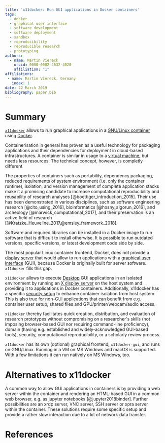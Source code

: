 ```yaml
---
title: 'x11docker: Run GUI applications in Docker containers'
tags:
  - docker
  - graphical user interface
  - software development
  - software deployment
  - sandbox
  - reproducibility
  - reproducible research
  - prototyping
authors:
  - name: Martin Viereck
    orcid: 0000-0002-4532-4020
    affiliation: "1"
affiliations:
 - name: Martin Viereck, Germany
   index: 1
date: 22 March 2019
bibliography: paper.bib
---
```


# Summary

[`x11docker`](https://github.com/mviereck/x11docker) allows to run graphical applications in a 
[GNU/Linux container](https://en.wikipedia.org/wiki/Operating-system-level_virtualization) using 
[Docker](https://en.wikipedia.org/wiki/Docker_(software)).

Containerisation in general has proven as a useful technology for packaging applications and their 
dependencies for deployment in cloud-based infrastructures.
A container is similar in usage to a [virtual machine](https://en.wikipedia.org/wiki/Virtual_machine), 
but needs less resources. The technical concept, however, is completly different.

The properties of containers such as portability, dependency packaging, reduced requirements of 
system environment (i.e. only the container runtime), isolation, and version management of complete 
application stacks make it a promising candidate to increase computational reproducibility and 
reusability of research analyses [@boettiger_introduction_2015].
Their use has been demonstrated in various disciplines, such as software engineering research 
[@cito_using_2016], bioinformatics [@hosny_algorun_2016], and archeology [@marwick_computational_2017], 
and their preservation is an active field of research [@Kratzke_Heuveline_2017,@emsley_framework_2018].

Software and required libraries can be installed in a Docker image to run software that is difficult 
to install otherwise. It is possible to run outdated versions, specific versions, or latest development 
code side by side.

The most popular Linux container frontend, Docker, does not provide a 
[display server](https://en.wikipedia.org/wiki/Display_server) that would allow to run applications 
with a [graphical user interface](https://en.wikipedia.org/wiki/Graphical_user_interface) (GUI), 
because Docker is originally built for server software.
`x11docker` fills this gap.

`x11docker` allows to execute [Desktop](https://en.wikipedia.org/wiki/Desktop_environment) GUI applications
in an isolated environment by running an [X display server](https://en.wikipedia.org/wiki/X_Window_System) 
on the host system and providing it to applications in Docker containers.
Additionally, x11docker has a specific [security setup](https://github.com/mviereck/x11docker#security) 
to enhance container isolation from host system. 
This is also true for non-GUI applications that can benefit from e.g. container user setup, 
shared files and GPU/printer/webcam/audio access.

`x11docker` thereby facilitates quick creation, distribution, and evaluation of research prototypes 
without compromising on a researcher's skills (not imposing browser-based GUI nor requiring 
command-line proficiency), 
domain (having e.g. established and widely-acknowledged GUI-based tools), security, computational 
reproducibility, or a scholarly review process.

`x11docker` has its own (optional) graphical frontend, `x11docker-gui`, and runs on GNU/Linux. 
Running in a VM on MS Windows and macOS is supported. 
With a few limitations it can run natively on MS Windows, too.

# Alternatives to x11docker

A common way to allow GUI applications in containers is by providing a web server within the container 
and rendering an HTML-based GUI in a common web browser, e.g. as jupyter notebooks [@jupyter2018binder]. 
Further possibilities are an xrdp server, VNC server, SSH server or xpra server within the container.
These solutions require some specific setup and provide a rather slow interaction due to a lot of 
network data transfer.

# References
